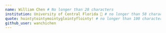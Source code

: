 ```yaml
---
name: William Chen # No longer than 28 characters
institution: University of Central Florida 🚩 # no longer than 58 characters
quote: hointytointymointyglointyflointy! # no longer than 100 characters, avoid using quotes(") to guarantee the format remains the same.
github_user: wanchichen
---
```

